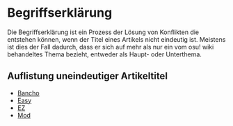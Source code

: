 # Begriffserklärung

Die Begriffserklärung ist ein Prozess der Lösung von Konflikten die entstehen können, wenn der Titel eines Artikels nicht eindeutig ist. Meistens ist dies der Fall dadurch, dass er sich auf mehr als nur ein vom osu! wiki behandeltes Thema bezieht, entweder als Haupt- oder Unterthema.

## Auflistung uneindeutiger Artikeltitel

- [Bancho](/wiki/Bancho)
- [Easy](/wiki/Easy)
- [EZ](/wiki/EZ)
- [Mod](/wiki/Mod)
